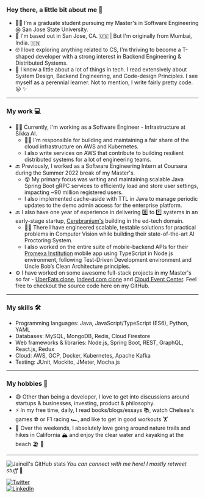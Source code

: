 ### Hey there, a little bit about me 👋

- 👨‍🎓 I'm a graduate student pursuing my Master's in Software Engineering @ San Jose State University.
- 📍 I'm based out in San Jose, CA. 🇺🇸 | But I'm originally from Mumbai, India. 🇮🇳
- 🤓 I love exploring anything related to CS, I'm thriving to become a T-shaped developer with a strong interest in Backend Engineering & Distributed Systems.
- 🌱 I know a little about a lot of things in tech. I read extensively about System Design, Backend Engineering, and Code-design Principles. I see myself as a perennial learner. Not to mention, I write fairly pretty code. 😛 ✨
---
### My work 💻
- 🧑‍💻 Currently, I'm working as a Software Engineer - Infrastructure at Sikka AI.
  - 👨‍🔧 I'm responsible for building and maintaining a fair share of the cloud infrastructure on AWS and Kubernetes.
  - I also write services on AWS that contribute to building resilient distributed systems for a lot of engineering teams.
- 🔙 Previously, I worked as a Software Engineering Intern at Coursera during the Summer 2022 break of my Master's. 
  - 😮 My primary focus was writing and maintaining scalable Java Spring Boot gRPC services to efficiently load and store user settings, impacting ~90 million registered users.
  - I also implemented cache-aside with TTL in Java to manage periodic updates to the demo admin access for the enterprise platform.
- 🔙 I also have one year of experience in delivering 0️⃣ to 1️⃣ systems in an early-stage startup, [Cerebranium's](https://cerebranium.com/) building in the ed-tech domain. 
  - 👨‍🔧 There I have engineered scalable, testable solutions for practical problems in Computer Vision while building their state-of-the-art AI Proctoring System. 
  - I also worked on the entire suite of mobile-backend APIs for their [Promexa Institution](https://play.google.com/store/apps/details?id=com.cerebranium.betaorionis.institution&hl=en_IN&gl=US) mobile app using TypeScript in Node.js environment, following Test-Driven Development environment and Uncle Bob’s Clean Architecture principles.
- ⚙ I have worked on some awesome full-stack projects in my Master's so far - [UberEats clone](https://github.com/jaineil/uber-eats-clone), [Indeed.com clone](https://github.com/jaineil/indeed-clone) and [Cloud Event Center](https://github.com/jaineil/cloud-event-center). Feel free to checkout the source code here on my GitHub.
---
### My skills 🛠
  - Programming languages: Java, JavaScript/TypeScript (ES6), Python, YAML
  - Databases: MySQL, MongoDB, Redis, Cloud Firestore
  - Web frameworks & libraries: Node.js, Spring Boot, REST, GraphQL, React.js, Redux
  - Cloud: AWS, GCP, Docker, Kubernetes, Apache Kafka
  - Testing: JUnit, Mockito, JMeter, Mocha.js
---
### My hobbies 👾
- 😅 Other than being a developer, I love to get into discussions around startups & businesses, investing, product & philosophy.
- ⚡ In my free time, daily, I read books/blogs/essays 📚, watch Chelsea's games ⚽️ or F1 racing 🏎, and like to get in good workouts 🏋️
- 🌁 Over the weekends, I absolutely love going around nature trails and hikes in California 🏔 and enjoy the clear water and kayaking at the beach 🏖 🚣‍
---
<img alt="Jaineil's GitHub stats" align="left" src="https://github-readme-stats.vercel.app/api?username=jaineil&hide_title=true&hide_border=true&show_icons=true&theme=synthwave&include_all_commits=true&count_private=true">

<!-- social media buttons --> 
_You can connect with me here! I mostly retweet stuff_ 🙂

[![Twitter][1.2]][1]
<br>
[![LinkedIn][2.2]][2]

<!-- icons with padding -->
[1.2]: https://img.shields.io/badge/twitter-%231DA1F2.svg?&style=for-the-badge&logo=twitter&logoColor=white
[2.2]: https://img.shields.io/badge/linkedin-%230077B5.svg?&style=for-the-badge&logo=linkedin&logoColor=white

<!-- social media links -->
[1]: https://twitter.com/_jaineil
[2]: https://www.linkedin.com/in/jaineil/
